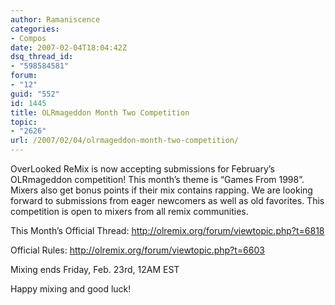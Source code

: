 ```yaml
---
author: Ramaniscence
categories:
- Compos
date: 2007-02-04T18:04:42Z
dsq_thread_id:
- "598584581"
forum:
- "12"
guid: "552"
id: 1445
title: OLRmageddon Month Two Competition
topic:
- "2626"
url: /2007/02/04/olrmageddon-month-two-competition/
---
```


OverLooked ReMix is now accepting submissions for February&#8217;s OLRmageddon competition! This month&#8217;s theme is &#8220;Games From 1998&#8221;. Mixers also get bonus points if their mix contains rapping. We are looking forward to submissions from eager newcomers as well as old favorites. This competition is open to mixers from all remix communities.
  
This Month&#8217;s Official Thread: <a target="_self" href="http://olremix.org/forum/viewtopic.php?t=6818">http://olremix.org/forum/viewtopic.php?t=6818<br /> </a>
  
Official Rules: <a target="_self" href="http://olremix.org/forum/viewtopic.php?t=6603">http://olremix.org/forum/viewtopic.php?t=6603</a>

<span class="postbody">Mixing ends Friday, Feb. 23rd, 12AM EST</p> 

<p>
  </span>Happy mixing and good luck!
</p>